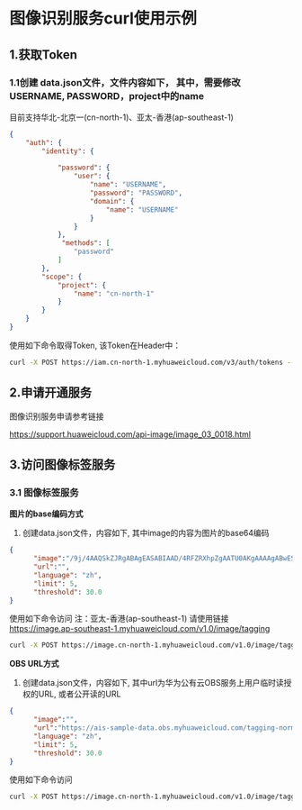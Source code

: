 # 图像识别服务curl使用示例

## 1.获取Token
### 1.1创建 data.json文件，文件内容如下， 其中，需要修改USERNAME, PASSWORD，project中的name
目前支持华北-北京一(cn-north-1)、亚太-香港(ap-southeast-1)
```json
{
    "auth": {
        "identity": {
           
            "password": {
                "user": {
                    "name": "USERNAME", 
                    "password": "PASSWORD", 
                    "domain": {
                        "name": "USERNAME"
                    }
                }
            },
             "methods": [
                "password"
            ]
        }, 
        "scope": {
            "project": {
                "name": "cn-north-1"
            }
        }
    }
}
```
使用如下命令取得Token, 该Token在Header中：
```bash
curl -X POST https://iam.cn-north-1.myhuaweicloud.com/v3/auth/tokens --header 'content-type: application/json'  -d "@data.json"
```
## 2.申请开通服务

图像识别服务申请参考链接

https://support.huaweicloud.com/api-image/image_03_0018.html 

## 3.访问图像标签服务
### 3.1 图像标签服务

**图片的base编码方式**
1. 创建data.json文件，内容如下, 其中image的内容为图片的base64编码
```json
{
      "image":"/9j/4AAQSkZJRgABAgEASABIAAD/4RFZRXhpZgAATU0AKgAAAAgABwESAAMAAAABAAEAAAEaAAUAAAABAAAAYgEbAAUAAAABAAAAagEoAAMAAAABAAIAAAExAAIAAAAcAAAAcgEyAAIAAAAUAAAAjodpAAQAAAABAAAApAAAANAACvyAAAAnEAAK/IAAACcQQWRvYmUgUGhvdG9zaG9w......",
      "url":"",
      "language": "zh",
      "limit": 5,
      "threshold": 30.0
}
```
使用如下命令访问
注：亚太-香港(ap-southeast-1) 请使用链接 https://image.ap-southeast-1.myhuaweicloud.com/v1.0/image/tagging
```bash
curl -X POST https://image.cn-north-1.myhuaweicloud.com/v1.0/image/tagging \ --header 'content-type: application/json' \ --header 'x-auth-token: xxxxxxx' -d "@data.json"
```

**OBS URL方式**
1. 创建data.json文件，内容如下, 其中url为华为公有云OBS服务上用户临时读授权的URL, 或者公开读的URL
```json
{
      "image":"",
      "url":"https://ais-sample-data.obs.myhuaweicloud.com/tagging-normal.jpg",
      "language": "zh",
      "limit": 5,
      "threshold": 30.0
}
```
使用如下命令访问
```bash
curl -X POST https://image.cn-north-1.myhuaweicloud.com/v1.0/image/tagging \ --header 'content-type: application/json' \ --header 'x-auth-token: xxxxxxx' -d "@data.json"
```
